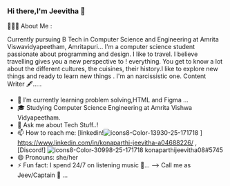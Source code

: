 ### Hi there,I'm Jeevitha 👋
👨🏻‍💻 About Me :

  Currently pursuing B Tech in Computer Science and Engineering at Amrita Viswavidyapeetham, Amritapuri...
  I'm a computer science student passionate about programming and design.
  I like to travel. I believe travelling gives you a new perspective to !
everything. You get to know a lot about the different cultures, the cuisines,     their       history.I like to explore new things and ready to learn new things .
  I'm an narcissistic one.
  Content Writer 🖋..... 

- 🌱 I’m currently learning problem solving,HTML and Figma ...
- 🎓 Studying Computer Science Engineering at Amrita Vishwa Vidyapeetham.
- 💬 Ask me about Tech Stuff..!
- 📫 How to reach me: [linkedin!![icons8-Color-13930-25-171718](https://user-images.githubusercontent.com/91887848/144000996-36ca4d01-b8e9-4953-b8fe-5007347cf90d.png)
]
https://www.linkedin.com/in/konaparthi-jeevitha-a04688226/ ,[Discord!] ![icons8-Color-30998-25-171718](https://user-images.githubusercontent.com/91887848/144000427-f692802a-29cc-4def-965c-be8ae9fd9767.png)
konaparthijeevitha08#5745
- 😄 Pronouns: she/her
- ⚡ Fun fact: I spend 24/7 on listening music 🎵...
--> Call me as Jeev/Captain 🧢 ...
